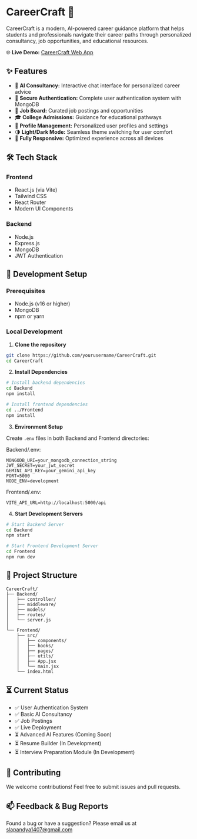 # CareerCraft 🚀

CareerCraft is a modern, AI-powered career guidance platform that helps students and professionals navigate their career paths through personalized consultancy, job opportunities, and educational resources.

🌐 **Live Demo:** [CareerCraft Web App](https://careercraft-1-if2x.onrender.com/)

## ✨ Features

* 🤖 **AI Consultancy:** Interactive chat interface for personalized career advice
* 🔐 **Secure Authentication:** Complete user authentication system with MongoDB
* 💼 **Job Board:** Curated job postings and opportunities
* 🎓 **College Admissions:** Guidance for educational pathways
* 👤 **Profile Management:** Personalized user profiles and settings
* 🌗 **Light/Dark Mode:** Seamless theme switching for user comfort
* 📱 **Fully Responsive:** Optimized experience across all devices

## 🛠️ Tech Stack

### Frontend
- React.js (via Vite)
- Tailwind CSS
- React Router
- Modern UI Components

### Backend
- Node.js
- Express.js
- MongoDB
- JWT Authentication

## 🚀 Development Setup

### Prerequisites
- Node.js (v16 or higher)
- MongoDB
- npm or yarn

### Local Development

1. **Clone the repository**
```bash
git clone https://github.com/yourusername/CareerCraft.git
cd CareerCraft
```

2. **Install Dependencies**
```bash
# Install backend dependencies
cd Backend
npm install

# Install frontend dependencies
cd ../Frontend
npm install
```

3. **Environment Setup**

Create `.env` files in both Backend and Frontend directories:

Backend/.env:
```
MONGODB_URI=your_mongodb_connection_string
JWT_SECRET=your_jwt_secret
GEMINI_API_KEY=your_gemini_api_key
PORT=5000
NODE_ENV=development
```

Frontend/.env:
```
VITE_API_URL=http://localhost:5000/api
```

4. **Start Development Servers**
```bash
# Start Backend Server
cd Backend
npm start

# Start Frontend Development Server
cd Frontend
npm run dev
```

## 📂 Project Structure

```
CareerCraft/
├── Backend/
│   ├── controller/
│   ├── middleware/
│   ├── models/
│   ├── routes/
│   └── server.js
│
└── Frontend/
    ├── src/
    │   ├── components/
    │   ├── hooks/
    │   ├── pages/
    │   ├── utils/
    │   ├── App.jsx
    │   └── main.jsx
    └── index.html
```

## ⏳ Current Status

- ✅ User Authentication System
- ✅ Basic AI Consultancy
- ✅ Job Postings
- ✅ Live Deployment
- ⏳ Advanced AI Features (Coming Soon)
- ⏳ Resume Builder (In Development)
- ⏳ Interview Preparation Module (In Development)

## 🤝 Contributing

We welcome contributions! Feel free to submit issues and pull requests.

## 📫 Feedback & Bug Reports

Found a bug or have a suggestion? Please email us at slapandya1407@gmail.com

